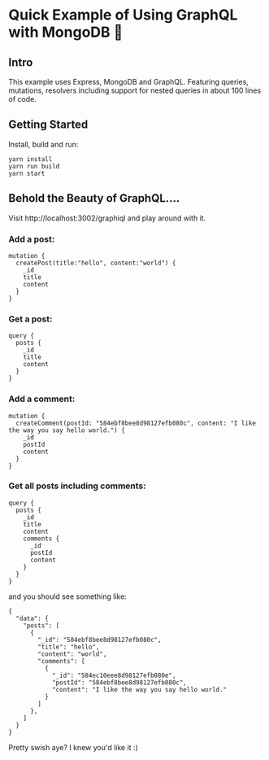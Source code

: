 # Quick Example of Using GraphQL with MongoDB :rocket:

## Intro

This example uses Express, MongoDB and GraphQL. Featuring queries, mutations, resolvers including support for nested queries in about 100 lines of code.

## Getting Started

Install, build and run:

```
yarn install
yarn run build
yarn start
```

## Behold the Beauty of GraphQL....

Visit http://localhost:3002/graphiql and play around with it.

### Add a post:

```
mutation {
  createPost(title:"hello", content:"world") {
    _id
    title
    content
  }
}
```

 ### Get a post:

```
query {
  posts {
    _id
    title
    content
  }
}
```

### Add a comment:

```
mutation {
  createComment(postId: "584ebf8bee8d98127efb080c", content: "I like the way you say hello world.") {
    _id
    postId
    content
  }
}
```
### Get all posts including comments:

```
query {
  posts {
    _id
    title
    content
    comments {
      _id
      postId
      content
    }
  }
}
```

and you should see something like:

```
{
  "data": {
    "posts": [
      {
        "_id": "584ebf8bee8d98127efb080c",
        "title": "hello",
        "content": "world",
        "comments": [
          {
            "_id": "584ec10eee8d98127efb080e",
            "postId": "584ebf8bee8d98127efb080c",
            "content": "I like the way you say hello world."
          }
        ]
      },
    ]
  }
}

```


Pretty swish aye? I knew you'd like it :)
